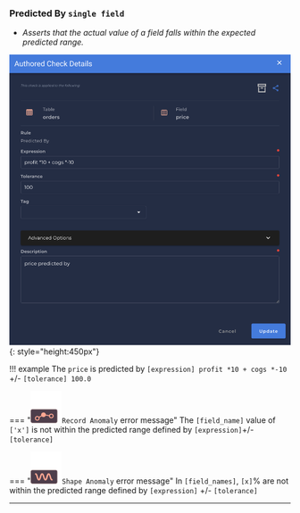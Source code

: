 ### Predicted By <spam id='single-field'>`single field`</spam>
* *Asserts that the actual value of a field falls within the expected predicted range.*


![Screenshot](../assets/checks/rule-types/predicted-by-check.png){: style="height:450px"}

!!! example
    The `price` is predicted by `[expression] profit *10 + cogs *-10` +/- `[tolerance] 100.0`
    
=== "![Screenshot](../assets/checks/rule-types/icons/icon-record-anomaly-dark.svg)`Record Anomaly` error message"
    The `[field_name]` value of `['x']` is not within the predicted range defined by `[expression]`+/- `[tolerance]`

=== "![Screenshot](../assets/checks/rule-types/icons/icon-shape-anomaly-dark.svg)`Shape Anomaly` error message"
    In `[field_names]`, `[x]`% are not within the predicted range defined by `[expression]` +/- `[tolerance]`

---